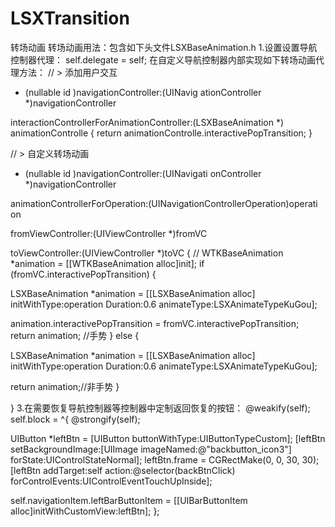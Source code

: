 # LSXTransition
转场动画
转场动画用法：包含如下头文件LSXBaseAnimation.h 1.设置设置导航控制器代理<UINavigationControllerDelegate>：
self.delegate = self;
在自定义导航控制器内部实现如下转场动画代理方法：
// > 添加用户交互
- (nullable id
<UIViewControllerInteractiveTransitioning>)navigationController:(UINavig
ationController *)navigationController

interactionControllerForAnimationController:(LSXBaseAnimation *)
animationControlle
{
return animationControlle.interactivePopTransition;
}

// > 自定义转场动画
- (nullable id
<UIViewControllerAnimatedTransitioning>)navigationController:(UINavigati
onController *)navigationController

animationControllerForOperation:(UINavigationControllerOperation)operati
on

fromViewController:(UIViewController *)fromVC

toViewController:(UIViewController *)toVC
{
//    WTKBaseAnimation *animation = [[WTKBaseAnimation alloc]init];
if (fromVC.interactivePopTransition)
{

LSXBaseAnimation *animation = [[LSXBaseAnimation alloc]
initWithType:operation Duration:0.6 animateType:LSXAnimateTypeKuGou];

animation.interactivePopTransition =
fromVC.interactivePopTransition;
return animation; //手势
}
else
{

LSXBaseAnimation *animation = [[LSXBaseAnimation alloc]
initWithType:operation Duration:0.6 animateType:LSXAnimateTypeKuGou];

return animation;//非手势
}

}
3.在需要恢复导航控制器等控制器中定制返回恢复的按钮：
@weakify(self);
self.block = ^{
@strongify(self);

UIButton *leftBtn = [UIButton
buttonWithType:UIButtonTypeCustom];
[leftBtn setBackgroundImage:[UIImage
imageNamed:@"backbutton_icon3"] forState:UIControlStateNormal];
leftBtn.frame = CGRectMake(0, 0, 30, 30);
[leftBtn addTarget:self action:@selector(backBtnClick)
forControlEvents:UIControlEventTouchUpInside];

self.navigationItem.leftBarButtonItem = [[UIBarButtonItem
alloc]initWithCustomView:leftBtn];
};
